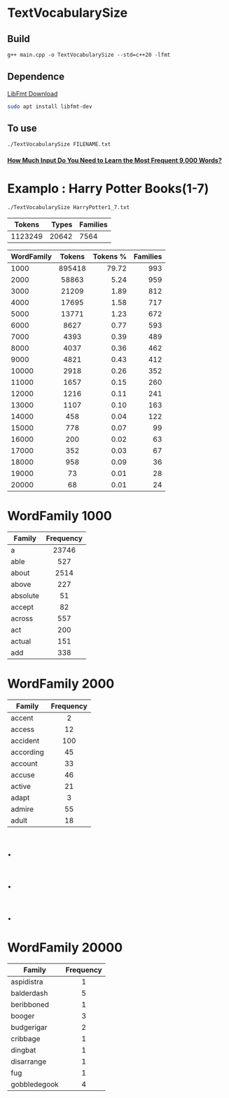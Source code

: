 # TextVocabularySize

## Build
```bash
g++ main.cpp -o TextVocabularySize --std=c++20 -lfmt
```
## Dependence
[LibFmt Download](https://fmt.dev/latest/index.html)

```bash
sudo apt install libfmt-dev
```
## To use
```bash
./TextVocabularySize FILENAME.txt
```

#### [How Much Input Do You Need to Learn the Most Frequent 9,000 Words?](https://eric.ed.gov/?id=EJ1044345)

# Examplo : Harry Potter Books(1-7)

```bash
./TextVocabularySize HarryPotter1_7.txt
```

|Tokens|Types|Families|
|-------|----:|----|
|1123249|20642|7564|


| WordFamily  | Tokens |Tokens % | Families  |
| ----------- |:------:| -------:| --------: |
|1000|895418|79.72|993|
|2000|58863|5.24|959|
|3000|21209|1.89|812|
|4000|17695|1.58|717|
|5000|13771|1.23|672|
|6000|8627|0.77|593|
|7000|4393|0.39|489|
|8000|4037|0.36|462|
|9000|4821|0.43|412|
|10000|2918|0.26|352|
|11000|1657|0.15|260|
|12000|1216|0.11|241|
|13000|1107|0.10|163|
|14000|458|0.04|122|
|15000|778|0.07|99|
|16000|200|0.02|63|
|17000|352|0.03|67|
|18000|958|0.09|36|
|19000|73|0.01|28|
|20000|68|0.01|24|

# WordFamily 1000
| Family  | Frequency |
| ------- |:------:   |
|a|23746|
|able|527|
|about|2514|
|above|227|
|absolute|51|
|accept|82|
|across|557|
|act|200|
|actual|151|
|add|338|

# WordFamily 2000
| Family  | Frequency |
| ------- |:------:   |
|accent|2|
|access|12|
|accident|100|
|according|45|
|account|33|
|accuse|46|
|active|21|
|adapt|3|
|admire|55|
|adult|18|

# .
# .
# .


# WordFamily 20000
| Family  | Frequency |
| ------- |:------:   |
|aspidistra|1|
|balderdash|5|
|beribboned|1|
|booger|3|
|budgerigar|2|
|cribbage|1|
|dingbat|1|
|disarrange|1|
|fug|1|
|gobbledegook|4|
